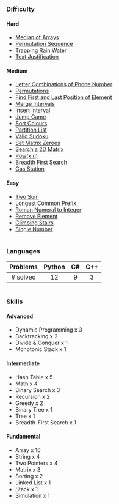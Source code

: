 ### Difficulty

#### Hard
* [Median of Arrays](MedianOfArrays/findmediansortedarrays.py)
* [Permutation Sequence](PermutationSequence/permutationsequence.cs)
* [Trapping Rain Water](TrappingRainWater/traprainwater.cs)
* [Text Justification](TextJustification/textjustification.py)

#### Medium
* [Letter Combinations of Phone Number](/LetterCombinationsOfPhoneNumber/phonenumberletters.py)
* [Permutations](Permutations/permutations.py)
* [Find First and Last Position of Element](FirstandLastPosition/findfirstlast.py)
* [Merge Intervals](MergeIntervals/mergeintervals.py)
* [Insert Interval](InsertInterval/insertinterval.py)
* [Jump Game](JumpGame/jumpgame.cpp)
* [Sort Colours](SortColours/sortcolours.cpp)
* [Partition List](PartitionList/partitionlist.py)
* [Valid Sudoku](ValidSudoku/validsudoku.py)
* [Set Matrix Zeroes](SetMatrixZeroes/setmatrixzeroes.py)
* [Search a 2D Matrix](Search2DMatrix/search2dmatrix.cs)
* [Pow(x,n)](Pow(x%2Cn)/pow(x%2Cn).cs)
* [Breadth First Search](BreadthFirstSearch/breadthfirstsearch.cs)
* [Gas Station](GasStation/gasstation.cs)

#### Easy
* [Two Sum](TwoSum/twosum.py)
* [Longest Common Prefix](LongestCommonPrefix/longestcommonprefix.py)
* [Roman Numeral to Integer](RomanToInteger/romantoint.cs)
* [Remove Element](RemoveElement/removeelement.cs)
* [Climbing Stairs](ClimbingStairs/climbingstairs.cpp)
* [Single Number](SingleNumber/singlenumber.cs)

#

### Languages

| Problems | Python | C# | C++ |
|:--------:|:------:|:--:|:---:|
| # solved |   12   |  9 |  3  |

#

### Skills
#### Advanced
* Dynamic Programming x 3
* Backtracking x 2
* Divide & Conquer x 1
* Monotonic Stack x 1

#### Intermediate
* Hash Table x 5
* Math x 4
* Binary Search x 3
* Recursion x 2
* Greedy x 2
* Binary Tree x 1
* Tree x 1
* Breadth-First Search x 1

#### Fundamental
* Array x 16
* String x 4
* Two Pointers x 4
* Matrix x 3
* Sorting x 2
* Linked List x 1
* Stack x 1
* Simulation x 1
